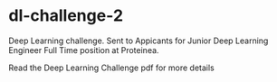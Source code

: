 # dl-challenge-2
Deep Learning challenge. Sent to Appicants for Junior Deep Learning Engineer Full Time position at Proteinea.   


Read the Deep Learning Challenge pdf for more details